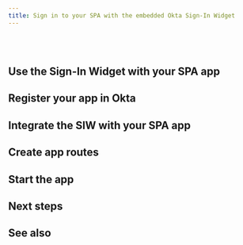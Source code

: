 ```yaml
---
title: Sign in to your SPA with the embedded Okta Sign-In Widget
---
```


<ApiLifecycle access="ie" /><br>
<ApiLifecycle access="Limited GA" /><br>

<StackSelector />

<StackSnippet snippet="nutrition" />

## Use the Sign-In Widget with your SPA app

<StackSnippet snippet="app-integration" />

## Register your app in Okta

<StackSnippet snippet="create-app" />

## Integrate the SIW with your SPA app

<StackSnippet snippet="app-config" />

## Create app routes

<StackSnippet snippet="create-routes" />

## Start the app

<StackSnippet snippet="start-app" />

## Next steps

<StackSnippet snippet="next-steps" />

## See also

<StackSnippet snippet="see-also" />
